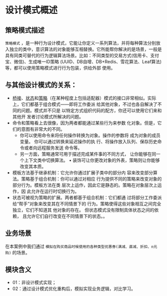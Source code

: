 # 设计模式概述

## 策略模式描述

`策略模式` ，是一种行为设计模式，它能让你定义一系列算法，并将每种算法分别放入独立的类中，意识算法的对象能够互相替换。它所能帮你解决的是场景，一般是具有同类可替代的行为逻辑算法场景。比如：不同类型的交易方式(信用卡、支付宝、微信)、生成唯一ID策略 (UUID、DB自增、DB+Redis、雪花算法、Leaf算法)等，都可以使用策略模式进行行为包装，供给外部 使用。

## 与其他设计模式的关系：

- [桥接]()、[状态]()和[策略]()（在某种程度上包括适配器）模式的接口非常相似。实际上，它们都基于组合模式——即将工作委派 给其他对象，不过也各自解决了不同的问题。模式并不只是 以特定方式组织代码的配方，你还可以使用它们来和其他开 发者讨论模式所解决的问题。
- 命令和策略看上去很像，因为两者都能通过某些行为来参数 化对象。但是，它们的意图有非常大的不同。 
    - 你可以使用命令来将任何操作转换为对象。操作的参数将 成为对象的成员变量。 你可以通过转换来延迟操作的执 行、将操作放入队列、保存历史命令或者向远程服务发送 命令等。 
    - 另一方面，策略通常可用于描述完成某件事的不同方式， 让你能够在同一个上下文类中切换算法。 • 装饰可让你更改对象的外表，策略则让你能够改变其本质。 
- 模板方法基于继承机制：它允许你通过扩展子类中的部分内 容来改变部分算法。策略基于组合机制：你可以通过对相应 行为提供不同的策略来改变对象的部分行为。模板方法在类 层次上运作，因此它是静态的。策略在对象层次上运作，因 此允许在运行时切换行为。 
- 状态可被视为策略的扩展。两者都基于组合机制：它们都通 过将部分工作委派给“帮手”对象来改变其在不同情景下的 行为。策略使得这些对象相互之间完全独立，它们不知道其 他对象的存在。 但状态模式没有限制具体状态之间的依赖， 且允许它们自行改变在不同情景下的状态。。

## 业务场景

在本案例中我们通过 `模拟在购买商品时候使⽤的各种类型优惠券(满减、直减、折扣、n元购)` 的场景。

## 模块含义

* 01：非设计模式实现；
* 02：通过设计模式优化重构后，模拟实现业务逻辑，对比学习。